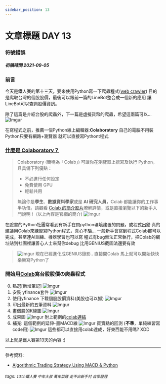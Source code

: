 ```yaml
---
sidebar_position: 13
---
```



# 文章標題 DAY 13

### 符號錯誤

##### 初稿時間 2021-09-05  

### 前言  

今天是鐵人賽的第十三天，要來使用Python寫一下爬蟲程式([web crawler](https://bit.ly/3zPK0qf))
目的是爬取台灣的個股股價，最後可以跟前一篇的LineBot整合成一個新的應用
讓LineBot可以查詢股價資訊。

除了這篇是介紹台股的爬蟲外，下一篇是虛擬貨幣的爬蟲，希望這兩篇可以...
![Imgur](https://i.imgur.com/wTbJmEn.png)

在寫程式之前，推薦一個Python線上編輯器:**Colaboratory**
自己的電腦不用裝Python只要有網路+瀏覽器
就可以直接寫Pythont程式

### [什麼是 Colaboratory？](https://bit.ly/3thPxTY)
>
>Colaboratory (簡稱為「Colab」) 可讓你在瀏覽器上撰寫及執行 Python，且具備下列優點：
>
>- 不必進行任何設定
>- 免費使用 GPU
>- 輕鬆共用
>
>無論你是**學生**、**數據資料學家**或是  **AI 研究人員**，Colab 都能讓你的工作事半功倍。請觀看  [Colab 的簡介影片](https://www.youtube.com/watch?v=inN8seMm7UI)瞭解詳情，或是直接瀏覽以下的新手入門說明！ (以上內容是官網的簡介)
![Imgur](https://i.imgur.com/2gI14cV.png)

在臉書的Python社團常看到有新手在問python環境建置的問題，或程式出錯
真的建議用Colab來練習寫Python程式，真心不騙...
一般新手會寫到程式Colab都可以完成，甚至連AI訓練、機器學習也可以寫
程式有bug無法正常執行，把Colab的網址貼到社團裡讓善心人士來幫你debug
比用GENIUS截圖法還要有效

>![Imgur](https://i.imgur.com/oMPHMww.png)
>現在已經進化成GENIUS錄影..
>直接開Colab 馬上就可以開始快快樂樂寫Python了

### 開始用[Colab](https://bit.ly/3thPxTY)寫台股股價の爬蟲程式

0. 點選[新增筆記]
![Imgur](https://i.imgur.com/2zzSdvE.png)
1. 安裝 yfinance套件
![Imgur](https://i.imgur.com/57JoXvY.png)
2. 使用yfinance 下載個股股價資料(美股也可以抓)
![Imgur](https://i.imgur.com/uTr0HMY.png)
3. 印出最新的五筆資料
![Imgur](https://i.imgur.com/byOfw38.png)
4. 畫個股的K線圖
![Imgur](https://i.imgur.com/yPoEHiy.png)
5. 成果圖
![Imgur](https://i.imgur.com/LBmvKTE.png)
附上範例的[colab連結](https://bit.ly/3yQowYR)
6. 補充: 這個範例的延伸-畫MACD線 ![Imgur](https://i.imgur.com/mnpz6Nt.png)
買賣點的回測 (**不準**，單純練習寫code用)
![Imgur](https://i.imgur.com/VF9JCb7.png)
這些都可以直接用colab達成，好東西能不用嗎? XDD

以上就是鐵人賽第13天的內容 :)

---  
參考資料:

- [Algorithmic Trading Strategy Using MACD & Python](https://www.youtube.com/watch?v=kz_NJERCgm8)

###### tags: `13th鐵人賽` `中年大叔` `萬年菜雞` `走不出新手村` `自學歷程`
